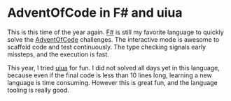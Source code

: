 # AdventOfCode in F# and uiua

This is this time of the year again. [F#](https://fsharp.org) is still my favorite language to quickly solve 
the [AdventOfCode](https://adventofcode.com) challenges. The interactive mode is awesome to scaffold code
and test continuously. The type checking signals early missteps, and the execution is fast.

This year, I tried [uiua](https://www.uiua.org/) for fun. I did not solved all days yet in this language,
because even if the final code is less than 10 lines long, learning a new language is time consuming.
However this is great fun, and the language tooling is really good.
